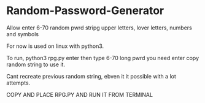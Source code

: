 # Random-Password-Generator
Allow enter 6-70 random pwrd stripg upper letters, lover letters,  numbers and symbols

For now is used on linux with python3.

To run, python3 rpg.py enter
then type 6-70 long pwrd you need enter
copy random string to use it.

Cant recreate previous random string, ebven it it possible with a lot attempts.

COPY AND PLACE RPG.PY AND RUN IT FROM TERMINAL

